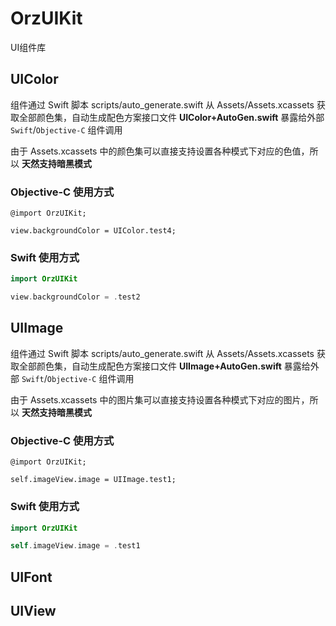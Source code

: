 # OrzUIKit

UI组件库

## UIColor

组件通过 Swift 脚本 scripts/auto_generate.swift 从 Assets/Assets.xcassets 获取全部颜色集，自动生成配色方案接口文件 **UIColor+AutoGen.swift** 暴露给外部 `Swift`/`Objective-C` 组件调用

由于 Assets.xcassets 中的颜色集可以直接支持设置各种模式下对应的色值，所以 **天然支持暗黑模式**

### Objective-C 使用方式

```objc
@import OrzUIKit;

view.backgroundColor = UIColor.test4;

```

### Swift 使用方式

```swift
import OrzUIKit

view.backgroundColor = .test2

```

## UIImage

组件通过 Swift 脚本 scripts/auto_generate.swift 从 Assets/Assets.xcassets 获取全部颜色集，自动生成配色方案接口文件 **UIImage+AutoGen.swift** 暴露给外部 `Swift`/`Objective-C` 组件调用

由于 Assets.xcassets 中的图片集可以直接支持设置各种模式下对应的图片，所以 **天然支持暗黑模式**

### Objective-C 使用方式

```objc
@import OrzUIKit;

self.imageView.image = UIImage.test1;

```

### Swift 使用方式

```swift
import OrzUIKit

self.imageView.image = .test1

```

## UIFont

## UIView